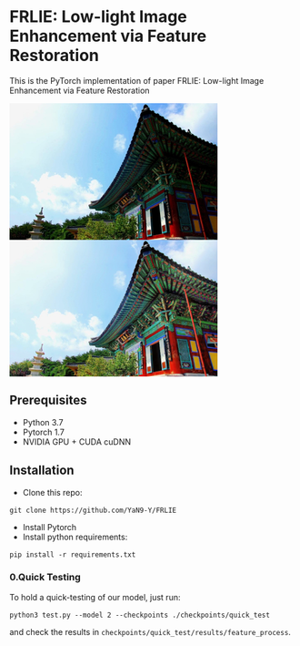 FRLIE: Low-light Image Enhancement via Feature Restoration
=================================
This is the PyTorch implementation of paper FRLIE: Low-light Image Enhancement via Feature Restoration


<img src="examples/37.jpg" width = "366" height = "240" alt="37_low" align=center /> <img src="examples/37_high.png" width = "366" height = "240" alt="37_high" align=center />

Prerequisites
---------------------------------
* Python 3.7
* Pytorch 1.7
* NVIDIA GPU + CUDA cuDNN

Installation
---------------------------------
* Clone this repo:
```
git clone https://github.com/YaN9-Y/FRLIE
```
* Install Pytorch
* Install python requirements:
```
pip install -r requirements.txt
```

### 0.Quick Testing
To hold a quick-testing of our model, just run:
```
python3 test.py --model 2 --checkpoints ./checkpoints/quick_test
```
and check the results in `checkpoints/quick_test/results/feature_process`.

